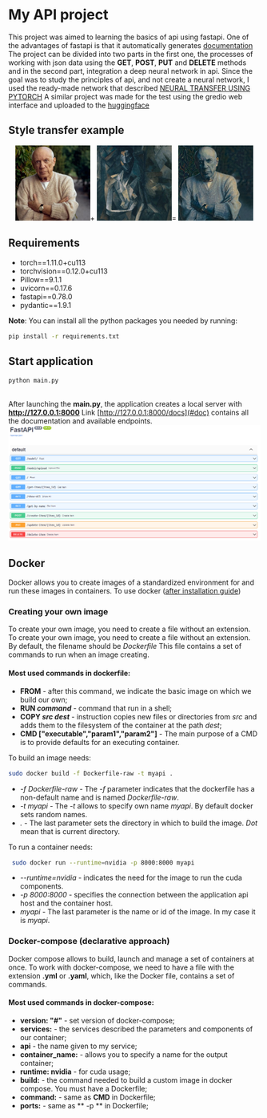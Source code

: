 # My API project 

This project was aimed to learning the basics of api using fastapi. One of the advantages of fastapi is that it automatically generates [documentation](#doc) 
The project can be divided into two parts in the first one, the processes of working with json data using the **GET**, **POST**, **PUT** and **DELETE** methods and in the second part, integration a deep neural network in api.
Since the goal was to study the principles of api, and not create a neural network, I used the ready-made network that described [NEURAL TRANSFER USING PYTORCH](https://pytorch.org/tutorials/advanced/neural_style_tutorial.html#neural-transfer-using-pytorch)
A similar project was made for the test using the gredio web interface and uploaded to the [huggingface](https://huggingface.co/spaces/MaksMaib/PetGradioStyleTransf)

## Style transfer example
<p align="center">
<img src = "readme-imgs/picasso-old.jpg" width=150 height=150>+
<img src = "readme-imgs/picasso.jpg" width=150 height=150>=
<img src = "readme-imgs/transfered.png" width=150 height=150>
</p>


## Requirements 
* torch==1.11.0+cu113
* torchvision==0.12.0+cu113
* Pillow==9.1.1
* uvicorn==0.17.6
* fastapi==0.78.0
* pydantic==1.9.1

**Note**:
You can install all the python packages you needed by running:
```bash
pip install -r requirements.txt
```


## Start application
```bash
python main.py
```


##
After launching the **main.py**, the application creates a local server with **http://127.0.0.1:8000**  Link [http://127.0.0.1:8000/docs](#doc) contains all the documentation and available endpoints.
<a id = 'doc'> </a>
![1](readme-imgs/Capture.PNG)

## Docker 

Docker allows you to create images of a standardized environment for and run these images in containers.
To use docker ([after installation guide](https://docs.nvidia.com/datacenter/cloud-native/container-toolkit/install-guide.html))

### Creating your own image
To create your own image, you need to create a file without an extension. To create your own image, you need to create a 
file without an extension. By default, the filename should be *Dockerfile*
This file contains a set of commands to run when an image creating.
#### Most used commands in dockerfile:
* **FROM** - after this command, we indicate the basic image on which we build our own;
* **RUN _command_** - command that run in a shell;
* **COPY _src dest_** - instruction copies new files or directories from _src_ and adds them to the filesystem of the container at the path _dest_;
* **CMD ["executable","param1","param2"]** - The main purpose of a CMD is to provide defaults for an executing container.

To build an image needs:
```bash
sudo docker build -f Dockerfile-raw -t myapi .
```
* _-f Dockerfile-raw_ - The _-f_ parameter indicates that the dockerfile has a non-default name and is named _Dockerfile-raw_. <br /> 
* _-t myapi_ - The _-t_ allows  to specify own name _myapi_. By default docker sets random names. <br /> 
* _._ - The last parameter sets the directory in which to build the image. _Dot_ mean that is current directory. <br /> 

To run a container needs:
```bash
 sudo docker run --runtime=nvidia -p 8000:8000 myapi
```
* _--runtime=nvidia_ - indicates the need for the image to run the cuda components.
* _-p 8000:8000_ - specifies the connection between the application api host and the container host.
* _myapi_ - The last parameter is the name or id of the image. In my case it is _myapi_.

### Docker-compose (declarative approach) 
Docker сompose allows to build, launch and manage a set of containers at once.
To work with docker-compose, we need to have a file with the extension **.yml** or **.yaml**, which, like the Docker file, contains a set of commands.

#### Most used commands in docker-compose:
* **version: "#"** - set version of docker-compose;
* **services:** - the services described the parameters and components of our container;
* **api** - the name given to my service;
* **container_name:** - allows you to specify a name for the output container;
* **runtime: nvidia** - for cuda usage;
* **build:** - the command needed to build a custom image in docker compose. You must have a Dockerfile;
* **command:** - same as **CMD** in Dockerfile;
* **ports:** - same as ** -p ** in Dockerfile;
